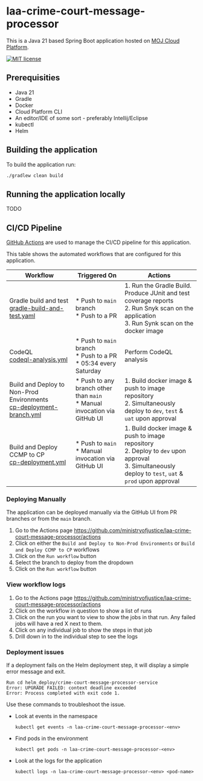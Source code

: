 # laa-crime-court-message-processor

This is a Java 21 based Spring Boot application hosted on [MOJ Cloud Platform](https://user-guide.cloud-platform.service.justice.gov.uk/documentation/concepts/about-the-cloud-platform.html).

[![MIT license](https://img.shields.io/badge/License-MIT-blue.svg)](LICENSE)

## Prerequisities
- Java 21
- Gradle
- Docker
- Cloud Platform CLI 
- An editor/IDE of some sort - preferably Intellij/Eclipse 
- kubectl
- Helm

## Building the application

To build the application run:
```sh
./gradlew clean build
```

## Running the application locally

TODO



## CI/CD Pipeline

[GitHub Actions](https://github.com/ministryofjustice/laa-crime-court-message-processor/actions) are used to manage the CI/CD pipeline for this application.

This table shows the automated workflows that are configured for this application.


| Workflow                                                                                                             | Triggered On                                                                 | Actions                                                                                                                                                   |
|----------------------------------------------------------------------------------------------------------------------|------------------------------------------------------------------------------|-----------------------------------------------------------------------------------------------------------------------------------------------------------|
| Gradle build and test<br/>[gradle-build-and-test.yaml](.github/workflows/gradle-build-and-test.yaml)                 | * Push to `main` branch<br/>* Push to a PR                                   | 1. Run the Gradle Build.  Produce JUnit and test coverage reports<br/>2. Run Snyk scan on the application<br/>3. Run Synk scan on the docker image        |
| CodeQL<br/>[codeql-analysis.yml](.github/workflows/codeql-analysis.yml)                                              | * Push to `main` branch<br/>* Push to a PR<br/>* 05:34 every Saturday        | Perform CodeQL analysis                                                                                                                                   |
| Build and Deploy to Non-Prod Environments<br/>[cp-deployment-branch.yml](.github/workflows/cp-deployment-branch.yml) | * Push to any branch other than `main`<br/>* Manual invocation via GitHub UI | 1. Build docker image & push to image repository<br/>2. Simultaneously deploy to `dev`, `test` & `uat` upon approval                                      |
| Build and Deploy CCMP to CP<br/>[cp-deployment.yml](.github/workflows/cp-deployment.yml)                             | * Push to `main`<br/>* Manual invocation via GitHub UI                       | 1. Build docker image & push to image repository<br/>2. Deploy to `dev` upon approval<br>3. Simultaneously deploy to `test`, `uat` & `prod` upon approval |

### Deploying Manually 

The application can be deployed manually via the GitHub UI from PR branches or from the `main` branch.

1. Go to the Actions page https://github.com/ministryofjustice/laa-crime-court-message-processor/actions
2. Click on either the `Build and Deploy to Non-Prod Environments` or `Build and Deploy CCMP to CP` workflows
3. Click on the `Run workflow` button
4. Select the branch to deploy from the dropdown
5. Click on the `Run workflow` button

### View workflow logs

1. Go to the Actions page https://github.com/ministryofjustice/laa-crime-court-message-processor/actions
2. Click on the workflow in question to show a list of runs
3. Click on the run you want to view to show the jobs in that run. Any failed jobs will have a red X next to them.
4. Click on any individual job to show the steps in that job
5. Drill down in to the individual step to see the logs


### Deployment issues

If a deployment fails on the Helm deployment step, it will display a simple error message and exit.
```text
Run cd helm_deploy/crime-court-message-processor-service
Error: UPGRADE FAILED: context deadline exceeded
Error: Process completed with exit code 1.
```
Use these commands to troubleshoot the issue.

* Look at events in the namespace

  ```kubectl get events -n laa-crime-court-message-processor-<env>```

* Find pods in the environment

  ```kubectl get pods -n laa-crime-court-message-processor-<env>```

* Look at the logs for the application

  ```kubectl logs -n laa-crime-court-message-processor-<env> <pod-name>```
